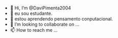 - 👋 Hi, I’m @DaviPimenta2004
- 👀 eu sou estudante.
- 🌱 estou aprendendo pensamento conputacional.
- 💞️ I’m looking to collaborate on ...
- 📫 How to reach me ...

<!---
DaviPimenta2004/DaviPimenta2004 is a ✨ special ✨ repository because its `README.md` (this file) appears on your GitHub profile.
You can click the Preview link to take a look at your changes.
--->
